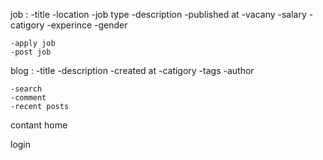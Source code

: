 job :
    -title
    -location
    -job type
    -description
    -published at 
    -vacany
    -salary
    -catigory
    -experince
    -gender

    -apply job
    -post job

blog :
    -title
    -description
    -created at
    -catigory
    -tags
    -author
    

    -search
    -comment
    -recent posts


contant
home

login